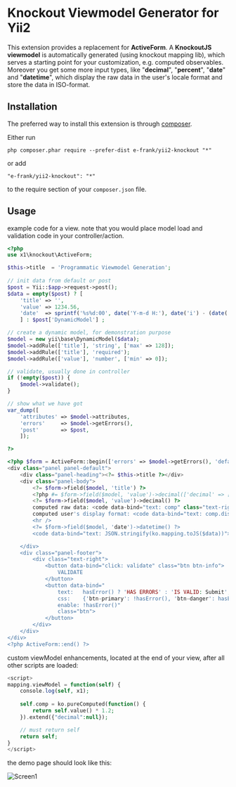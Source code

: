 Knockout Viewmodel Generator for Yii2
=====================================
This extension provides a replacement for **ActiveForm**.
A **KnockoutJS viewmodel** is automatically generated (using knockout mapping lib),
which serves a starting point for your customization, e.g. computed observables.
Moreover you get some more input types, like "**decimal**", "**percent**", "**date**" and "**datetime**",
which display the raw data in the user's locale format and store the data in ISO-format.



Installation
------------

The preferred way to install this extension is through [composer](http://getcomposer.org/download/).

Either run

```
php composer.phar require --prefer-dist e-frank/yii2-knockout "*"
```

or add

```
"e-frank/yii2-knockout": "*"
```

to the require section of your `composer.json` file.


Usage
-----
example code for a view.
note that you would place model load and validation code in your controller/action.


```php
<?php
use x1\knockout\ActiveForm;

$this->title  = 'Programmatic Viewmodel Generation';
	
// init data from default or post
$post = Yii::$app->request->post();
$data = empty($post) ? [
	'title' => '', 
	'value' => 1234.56, 
	'date'  => sprintf('%s%d:00', date('Y-m-d H:'), date('i') - (date('i') % 15))
	] : $post['DynamicModel'] ;

// create a dynamic model, for demonstration purpose
$model = new yii\base\DynamicModel($data);
$model->addRule(['title'], 'string', ['max' => 128]);
$model->addRule(['title'], 'required');
$model->addRule(['value'], 'number', ['min' => 0]);

// validate, usually done in controller
if (!empty($post)) {
	$model->validate();
}

// show what we have got
var_dump([
	'attributes' => $model->attributes,
	'errors'     => $model->getErrors(),
	'post'       => $post,
	]);

?>

<?php $form = ActiveForm::begin(['errors' => $model->getErrors(), 'defaults' => ['decimals' => 3]]); ?>
<div class="panel panel-default">
    <div class="panel-heading"><?= $this->title ?></div>
    <div class="panel-body">
		<?= $form->field($model, 'title') ?>
		<?php #= $form->field($model, 'value')->decimal(['decimal' => ['thousandsSeparator' => ' ']]) ?>
		<?= $form->field($model, 'value')->decimal() ?>
		computed raw data: <code data-bind="text: comp" class="text-right"></code>
		computed user's display format: <code data-bind="text: comp.display" class="text-right"></code>
		<hr />
		<?= $form->field($model, 'date')->datetime() ?>
		<code data-bind="text: JSON.stringify(ko.mapping.toJS($data))"></code>

    </div>
	<div class="panel-footer">
		<div class="text-right">
			<button data-bind="click: validate" class="btn btn-info">
				VALIDATE
			</button>
			<button data-bind="
				text:   hasError() ? 'HAS ERRORS' : 'IS VALID: Submit', 
				css:    {'btn-primary': !hasError(), 'btn-danger': hasError()},
				enable: !hasError()"
				class="btn">
			</button>
		</div>
	</div>
</div>
<?php ActiveForm::end() ?>
```


custom viewModel enhancements, located at the end of your view, after all other scripts are loaded:
```php
<script>
mapping.viewModel = function(self) {
	console.log(self, x1);
    
    self.comp = ko.pureComputed(function() {
    	return self.value() * 1.2;
    }).extend({"decimal":null});

    // must return self
    return self;
}
</script>
```


the demo page should look like this:

![Screen1](screen1.png)